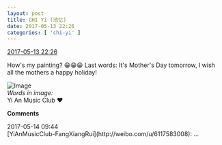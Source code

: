 ```yaml
---
layout: post
title: CHI Yi (池忆)
date: 2017-05-13 22:26
categories: [ 'chi-yi' ]
---
```


<div class="weibo-info">
  <a href="http://weibo.com/6117581836/F2XXsf1Pn">2017-05-13 22:26</a>
</div>

How's my painting? :grin::grin::grin: Last words: It's Mother's Day tomorrow, I wish all the mothers a happy holiday!

<!-- more -->

![Image](http://wx2.sinaimg.cn/mw690/006G0KuMgy1ffk3oakjwij30zk0qowia.jpg)  
*Words in image:*  
Yi An Music Club :heart:

**Comments**

<div class="weibo-info">2017-05-14 09:44</div>
[YiAnMusicClub-FangXiangRui](http://weibo.com/u/6117583008): …
